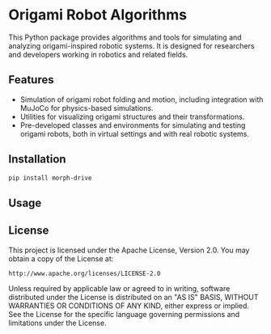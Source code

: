 # Origami Robot Algorithms

This Python package provides algorithms and tools for simulating and analyzing origami-inspired robotic systems. It is designed for researchers and developers working in robotics and related fields.

## Features

- Simulation of origami robot folding and motion, including integration with MuJoCo for physics-based simulations.
- Utilities for visualizing origami structures and their transformations.
- Pre-developed classes and environments for simulating and testing origami robots, both in virtual settings and with real robotic systems.

## Installation

```bash
pip install morph-drive
```

## Usage

## License

This project is licensed under the Apache License, Version 2.0. You may obtain a copy of the License at:

```
http://www.apache.org/licenses/LICENSE-2.0
```

Unless required by applicable law or agreed to in writing, software distributed under the License is distributed on an "AS IS" BASIS, WITHOUT WARRANTIES OR CONDITIONS OF ANY KIND, either express or implied. See the License for the specific language governing permissions and limitations under the License.
